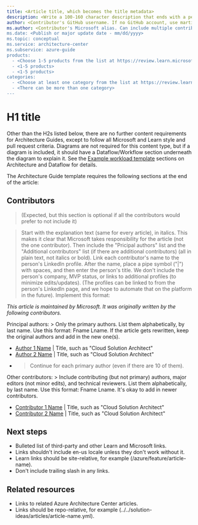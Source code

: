 ```yaml
---
title: <Article title, which becomes the title metadata>
description: <Write a 100-160 character description that ends with a period and ideally starts with a call to action. This becomes the browse card description.>
author: <Contributor's GitHub username. If no GitHub account, use martinekuan>
ms.author: <Contributor's Microsoft alias. Can include multiple contributors, separated by commas. If no alias, use the Microsoft email alias "architectures".>
ms.date: <Publish or major update date - mm/dd/yyyy>
ms.topic: conceptual
ms.service: architecture-center
ms.subservice: azure-guide
products:
  - <Choose 1-5 products from the list at https://review.learn.microsoft.com/help/contribute/architecture-center/aac-browser-authoring#products>
  - <1-5 products>
  - <1-5 products>
categories:
  - <Choose at least one category from the list at https://review.learn.microsoft.com/help/contribute/architecture-center/aac-browser-authoring#azure-categories>
  - <There can be more than one category>
---
```


# H1 title

Other than the H2s listed below, there are no further content requirements for Architecture Guides, except to follow all Microsoft and Learn style and pull request criteria. Diagrams are not required for this content type, but if a diagram is included, it should have a Dataflow/Workflow section underneath the diagram to explain it. See the [Example workload template](sample-solution-templates) sections on Architecture and Dataflow for details.

The Architecture Guide template requires the following sections at the end of the article:
  
## Contributors

> (Expected, but this section is optional if all the contributors would prefer to not include it)

> Start with the explanation text (same for every article), in italics. This makes it clear that Microsoft takes responsibility for the article (not the one contributor). Then include the "Pricipal authors" list and the "Additional contributors" list (if there are additional contributors) (all in plain text, not italics or bold). Link each contributor's name to the person's LinkedIn profile. After the name, place a pipe symbol ("|") with spaces, and then enter the person's title. We don't include the person's company, MVP status, or links to additional profiles (to minimize edits/updates). (The profiles can be linked to from the person's LinkedIn page, and we hope to automate that on the platform in the future). 
> Implement this format:

*This article is maintained by Microsoft. It was originally written by the following contributors.*

Principal authors: > Only the primary authors. List them alphabetically, by last name. Use this format: Fname Lname. If the article gets rewritten, keep the original authors and add in the new one(s).

 * [Author 1 Name](http://linkedin.com/ProfileURL) | Title, such as "Cloud Solution Architect"
 * [Author 2 Name](http://linkedin.com/ProfileURL) | Title, such as "Cloud Solution Architect"
 * > Continue for each primary author (even if there are 10 of them).

Other contributors: > Include contributing (but not primary) authors, major editors (not minor edits), and technical reviewers. List them alphabetically, by last name. Use this format: Fname Lname. It's okay to add in newer contributors.

 * [Contributor 1 Name](http://linkedin.com/ProfileURL) | Title, such as "Cloud Solution Architect"
 * [Contributor 2 Name](http://linkedin.com/ProfileURL) | Title, such as "Cloud Solution Architect"

## Next steps

- Bulleted list of third-party and other Learn and Microsoft links.
- Links shouldn't include en-us locale unless they don't work without it.
- Learn links should be site-relative, for example (/azure/feature/article-name).
- Don't include trailing slash in any links.

## Related resources

- Links to related Azure Architecture Center articles.
- Links should be repo-relative, for example (../../solution-ideas/articles/article-name.yml).